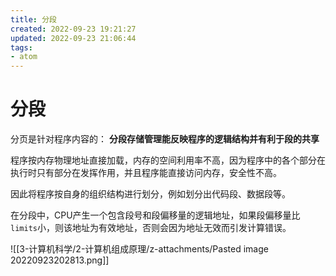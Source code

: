 ```yaml
---
title: 分段
created: 2022-09-23 19:21:27
updated: 2022-09-23 21:06:44
tags: 
- atom
---
```


# 分段

分页是针对程序内容的：
**分段存储管理能反映程序的逻辑结构并有利于段的共享**

程序按内存物理地址直接加载，内存的空间利用率不高，因为程序中的各个部分在执行时只有部分在发挥作用，并且程序能直接访问内存，安全性不高。

因此将程序按自身的组织结构进行划分，例如划分出代码段、数据段等。

在分段中，CPU产生一个包含段号和段偏移量的逻辑地址，如果段偏移量比`limits`小，则该地址为有效地址，否则会因为地址无效而引发计算错误。

![[3-计算机科学/2-计算机组成原理/z-attachments/Pasted image 20220923202813.png]]
